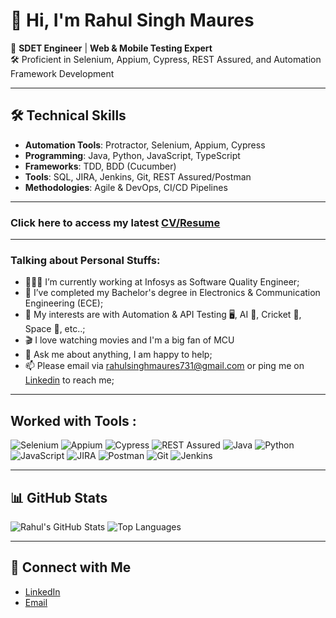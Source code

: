 # 👋 Hi, I'm Rahul Singh Maures

🚀 **SDET Engineer** | **Web & Mobile Testing Expert**  
🛠️ Proficient in Selenium, Appium, Cypress, REST Assured, and Automation Framework Development  

---

## 🛠 Technical Skills
- **Automation Tools**: Protractor, Selenium, Appium, Cypress  
- **Programming**: Java, Python, JavaScript, TypeScript  
- **Frameworks**: TDD, BDD (Cucumber)  
- **Tools**: SQL, JIRA, Jenkins, Git, REST Assured/Postman  
- **Methodologies**: Agile & DevOps, CI/CD Pipelines

---
### Click here to access my latest [CV/Resume](https://drive.google.com/file/d/1DJdc0-eQx4KWAY3kWIE4ZgIox-EkQVJ7/view?usp=drive_link)

---
### Talking about Personal Stuffs:
- 👨🏽‍💻 I’m currently working at Infosys as Software Quality Engineer;
- 💼 I’ve completed my Bachelor's degree in Electronics & Communication Engineering (ECE);
- 🤔 My interests are with Automation & API Testing 🖥️, AI 🤖, Cricket 🏏, Space 🚀, etc..;
- 🎬 I love watching movies and I'm a big fan of MCU 
- 💬 Ask me about anything, I am happy to help;
- 📫 Please email via rahulsinghmaures731@gmail.com or ping me on [Linkedin](https://www.linkedin.com/in/rahulsingh731) to reach me;


---
## Worked with Tools :
<p align="left">
  <img src="https://img.shields.io/badge/Selenium-%2300BFFF.svg?style=for-the-badge&logo=selenium&logoColor=white" alt="Selenium" />
  <img src="https://img.shields.io/badge/Appium-%2383b81a.svg?style=for-the-badge&logo=appium&logoColor=white" alt="Appium" />
  <img src="https://img.shields.io/badge/Cypress-%2317202C.svg?style=for-the-badge&logo=cypress&logoColor=white" alt="Cypress" />
  <img src="https://img.shields.io/badge/Rest%20Assured-%2317a2b8.svg?style=for-the-badge" alt="REST Assured" />
  <img src="https://img.shields.io/badge/Java-%23ED8B00.svg?style=for-the-badge&logo=java&logoColor=white" alt="Java" />
  <img src="https://img.shields.io/badge/Python-%233776AB.svg?style=for-the-badge&logo=python&logoColor=white" alt="Python" />
  <img src="https://img.shields.io/badge/JavaScript-%23F7DF1E.svg?style=for-the-badge&logo=javascript&logoColor=black" alt="JavaScript" />
  <img src="https://img.shields.io/badge/JIRA-%230052CC.svg?style=for-the-badge&logo=jira&logoColor=white" alt="JIRA" />
  <img src="https://img.shields.io/badge/Postman-%23FF6C37.svg?style=for-the-badge&logo=postman&logoColor=white" alt="Postman" />
  <img src="https://img.shields.io/badge/Git-%23F05032.svg?style=for-the-badge&logo=git&logoColor=white" alt="Git" />
  <img src="https://img.shields.io/badge/Jenkins-%23D24939.svg?style=for-the-badge&logo=jenkins&logoColor=white" alt="Jenkins" />
</p>
 

---

## 📊 GitHub Stats
![Rahul's GitHub Stats](https://github-readme-stats.vercel.app/api?username=rahulsingh731&show_icons=true&theme=dark)
![Top Languages](https://github-readme-stats.vercel.app/api/top-langs/?username=rahulsingh731&layout=compact&theme=dark)

---

## 🔗 Connect with Me
- [LinkedIn](https://linkedin.com/in/rahulsingh731)  
- [Email](mailto:rahulsinghmaures731@gmail.com)
